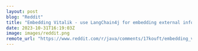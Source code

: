 ```yaml
---
layout: post
blog: "Reddit"
title: "Embedding Vitalik - use LangChain4j for embedding external information to GPT conversations"
date: 2023-10-31T16:19:03Z
image: images/reddit.png
remote_url: "https://www.reddit.com/r/java/comments/17kouft/embedding_vitalik_use_langchain4j_for_embedding/"
---
```

